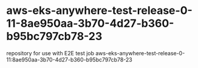 # aws-eks-anywhere-test-release-0-11-8ae950aa-3b70-4d27-b360-b95bc797cb78-23
repository for use with E2E test job aws-eks-anywhere-test-release-0-11:8ae950aa-3b70-4d27-b360-b95bc797cb78-23
